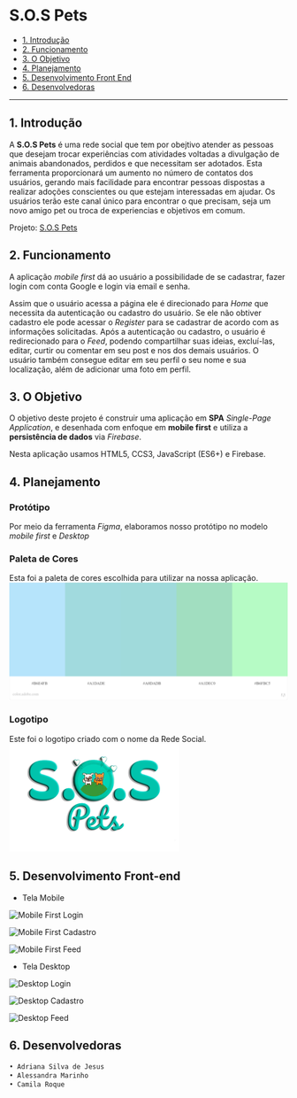 # S.O.S Pets

* [1. Introdução](#1-introdução)
* [2. Funcionamento](#2-funcionamento)
* [3. O Objetivo](#3-o-objetivo)
* [4. Planejamento](#4-planejamento)
* [5. Desenvolvimento Front End](#5-desenvolvimento-front-end)
* [6. Desenvolvedoras](#6-desenvolvedoras)

***

## 1. Introdução

A **S.O.S Pets** é uma rede social que tem por obejtivo atender as pessoas que desejam trocar experiências com atividades voltadas a divulgação de animais abandonados, perdidos e que necessitam ser adotados. Esta ferramenta proporcionará um aumento no número de contatos dos usuários, gerando mais facilidade para encontrar pessoas dispostas a realizar adoções conscientes ou que estejam interessadas em ajudar.
Os usuários terão este canal único para encontrar o que precisam, seja um novo amigo pet ou troca de experiencias e objetivos em comum.

Projeto: [S.O.S Pets]()

## 2. Funcionamento

A aplicação *mobile first* dá ao usuário a possibilidade de se cadastrar, fazer login com conta Google e login via email e senha.

Assim que o usuário acessa a página ele é direcionado para *Home* que necessita da autenticação ou cadastro do usuário. Se ele não obtiver cadastro ele pode acessar o *Register* para se cadastrar de acordo com as informações solicitadas. Após a autenticação ou cadastro, o usuário é redirecionado para o *Feed*, podendo compartilhar suas ideias, excluí-las, editar, curtir ou comentar em seu post e nos dos demais usuários. O usuário também consegue editar em seu perfil o seu nome e sua localização, além de adicionar uma foto em perfil.

## 3. O Objetivo

O objetivo deste projeto é construir uma aplicação em **SPA** *Single-Page Application*, e desenhada com enfoque em **mobile first** e utiliza a **persistência de dados** via *Firebase*.

Nesta aplicação usamos HTML5, CCS3, JavaScript (ES6+) e Firebase.

## 4. Planejamento

### Protótipo
Por meio da ferramenta *Figma*, elaboramos nosso protótipo no modelo *mobile first* e *Desktop*

### Paleta de Cores
Esta foi a paleta de cores escolhida para utilizar na nossa aplicação.
![Paleta de Cores](public/pictures/paleta-de-cores.jpeg) 

### Logotipo
Este foi o logotipo criado com o nome da Rede Social.
![Logo](public/pictures/sos_pets.png) 

## 5. Desenvolvimento Front-end

* Tela Mobile 

![Mobile First Login]() 

![Mobile First Cadastro]() 

![Mobile First Feed]() 

* Tela Desktop 

![Desktop Login]()

![Desktop Cadastro]()

![Desktop Feed]()

## 6. Desenvolvedoras

    • Adriana Silva de Jesus
    • Alessandra Marinho
    • Camila Roque